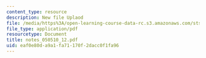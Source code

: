 ```yaml
---
content_type: resource
description: New file Uplaod
file: /media/https%3A/open-learning-course-data-rc.s3.amazonaws.com/sts-464-cultural-history-of-technology-spring-2005/eaf0e80da9a1fa71170f2dacc0f1fa96_notes_050510_12.pdf
file_type: application/pdf
resourcetype: Document
title: notes_050510_12.pdf
uid: eaf0e80d-a9a1-fa71-170f-2dacc0f1fa96
---
```

